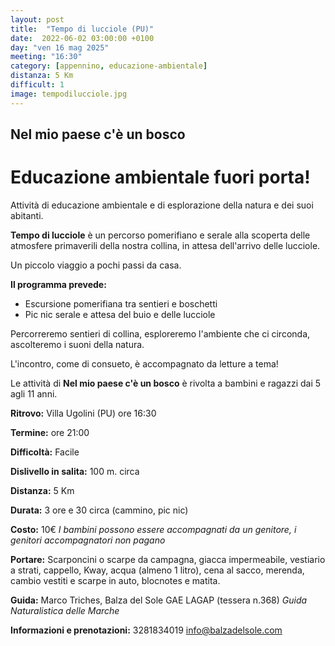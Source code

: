 ```yaml
---
layout: post
title:  "Tempo di lucciole (PU)"
date:  2022-06-02 03:00:00 +0100
day: "ven 16 mag 2025"
meeting: "16:30"
category: [appennino, educazione-ambientale]
distanza: 5 Km
difficult: 1
image: tempodilucciole.jpg
---
```


## Nel mio paese c'è un bosco  

# Educazione ambientale fuori porta! 

Attività di educazione ambientale e di esplorazione della natura e dei suoi abitanti.

**Tempo di lucciole** è un percorso pomerifiano e serale alla scoperta delle atmosfere primaverili della nostra collina, in attesa dell'arrivo delle lucciole.

Un piccolo viaggio a pochi passi da casa.

**Il programma prevede:**

- Escursione pomerifiana tra sentieri e boschetti
- Pic nic serale e attesa del buio e delle lucciole

Percorreremo sentieri di collina, esploreremo l'ambiente che ci circonda, ascolteremo i suoni della natura.

L'incontro, come di consueto, è accompagnato da letture a tema!

Le attività di **Nel mio paese c'è un bosco** è rivolta a bambini e ragazzi dai 5 agli 11 anni.


**Ritrovo:** Villa Ugolini (PU) ore 16:30

**Termine:** ore 21:00 

**Difficoltà:** Facile 

**Dislivello in salita:**  100 m. circa

**Distanza:** 5 Km

**Durata:** 3 ore e 30 circa (cammino, pic nic)

**Costo:** 10€
*I bambini possono essere accompagnati da un genitore, i genitori accompagnatori non pagano*

**Portare:** Scarponcini o scarpe da campagna, giacca impermeabile, vestiario a strati, cappello, Kway, acqua (almeno 1 litro), cena al sacco, merenda, cambio vestiti e scarpe in auto, blocnotes e matita. 

**Guida:** Marco Triches, Balza del Sole GAE LAGAP (tessera n.368)
*Guida Naturalistica delle Marche*

**Informazioni e prenotazioni:** 3281834019 info@balzadelsole.com
